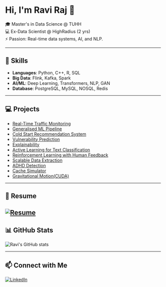 # Hi, I'm Ravi Raj 👋  

🎓 Master's in Data Science @ TUHH  
💻 Ex-Data Scientist @ HighRadius (2 yrs)  
⚡ Passion: Real-time data systems, AI, and NLP.

---
## 🚀 Skills
- **Languages**: Python, C++, R, SQL  
- **Big Data**: Flink, Kafka, Spark  
- **AI/ML**: Deep Learning, Transformers, NLP, GAN
- **Database**: PostgreSQL, MySQL, NOSQL, Redis

---
## 💻 Projects
- [Real-Time Traffic Monitoring](https://github.com/4rajravi/Taxi-Dashboard)
- [Generalised ML Pipeline](https://github.com/4rajravi/Human-Centric-AI/tree/main/project01)
- [Cold Start Recommendation System](https://github.com/4rajravi/Human-Centric-AI/tree/main/project04)
- [Vulnerability Prediction](https://github.com/4rajravi/Vulnerability-Prediction) 
- [Explainability](https://github.com/4rajravi/Human-Centric-AI/tree/main/project03)
- [Active Learning for Text Classification](https://github.com/4rajravi/Human-Centric-AI/tree/main/project02)
- [Reinforcement Learning with Human Feedback](https://github.com/4rajravi/Human-Centric-AI/tree/main/project05)
- [Scalable Data Extraction](https://github.com/4rajravi/chef-treff_hackathon_2025)
- [ADHD Detection](https://github.com/4rajravi/ADHD-Detection)
- [Cache Simulator](https://github.com/4rajravi/Cache-Simulator)
- [Gravitational Motion(CUDA)](https://github.com/4rajravi/Physical-Model-Gravitational-Motion-cuda-)

---
## 📄 Resume
[![Resume](https://img.shields.io/badge/Resume-PDF-blue?style=flat&logo=adobeacrobat)](https://drive.google.com/file/d/1DpK7brLoF09dZdgJqbcbbH9KsyH8SmaB/view?usp=drive_link)
---

## 📊 GitHub Stats
![Ravi's GitHub stats](https://github-readme-stats.vercel.app/api?username=4rajravi&show_icons=true&theme=radical)  

---
## 📫 Connect with Me
[![LinkedIn](https://img.shields.io/badge/LinkedIn-blue?style=flat&logo=linkedin)](https://www.linkedin.com/in/ravi-r-0a440a193/)
